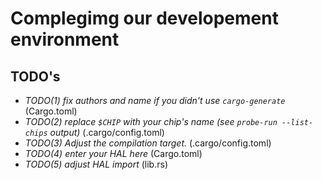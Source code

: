 # Complegimg our developement environment

## TODO's
- *TODO(1) fix authors and name if you didn't use `cargo-generate`* (Cargo.toml)
- *TODO(2) replace `$CHIP` with your chip's name (see `probe-run --list-chips` output)* (.cargo/config.toml)
- *TODO(3) Adjust the compilation target.* (.cargo/config.toml)
- *TODO(4) enter your HAL here* (Cargo.toml)
- *TODO(5) adjust HAL import* (lib.rs)

